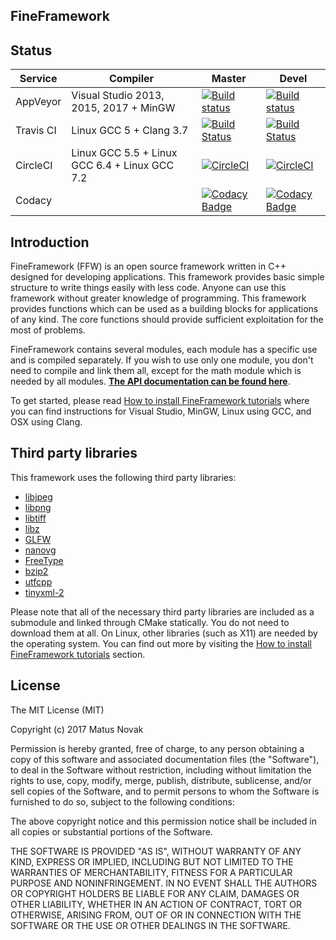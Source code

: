 FineFramework
-------------

## Status

| Service | Compiler | Master | Devel |
| ------- | -------- | ------ | ----- |
| AppVeyor | Visual Studio 2013, 2015, 2017 + MinGW | [![Build status](https://ci.appveyor.com/api/projects/status/skag9h1m8pthm4bp/branch/master?svg=true)](https://ci.appveyor.com/project/matusnovak/fineframework/branch/master) | [![Build status](https://ci.appveyor.com/api/projects/status/skag9h1m8pthm4bp/branch/devel?svg=true)](https://ci.appveyor.com/project/matusnovak/fineframework/branch/devel) |
| Travis CI | Linux GCC 5 + Clang 3.7 | [![Build Status](https://travis-ci.org/matusnovak/fineframework.svg?branch=master)](https://travis-ci.org/matusnovak/fineframework) | [![Build Status](https://travis-ci.org/matusnovak/fineframework.svg?branch=devel)](https://travis-ci.org/matusnovak/fineframework) |
| CircleCI | Linux GCC 5.5 + Linux GCC 6.4 + Linux GCC 7.2 | [![CircleCI](https://circleci.com/gh/matusnovak/fineframework/tree/master.svg?style=svg)](https://circleci.com/gh/matusnovak/fineframework/tree/master) | [![CircleCI](https://circleci.com/gh/matusnovak/fineframework/tree/devel.svg?style=svg)](https://circleci.com/gh/matusnovak/fineframework/tree/devel) |
| Codacy | | [![Codacy Badge](https://api.codacy.com/project/badge/Grade/5f3cdd8363c64a9ab7fb3904cb56cf00)](https://www.codacy.com/app/matus.novak/fineframework?utm_source=github.com&amp;utm_medium=referral&amp;utm_content=matusnovak/fineframework&amp;utm_campaign=Badge_Grade) | [![Codacy Badge](https://api.codacy.com/project/badge/Grade/5f3cdd8363c64a9ab7fb3904cb56cf00)](https://www.codacy.com/app/matus.novak/fineframework?utm_source=github.com&amp;utm_medium=referral&amp;utm_content=matusnovak/fineframework&amp;utm_campaign=Badge_Grade) |

## Introduction

FineFramework (FFW) is an open source framework written in C++ designed for developing applications. This framework provides basic simple structure to write things easily with less code. Anyone can use this framework without greater knowledge of programming. This framework provides functions which can be used as a building blocks for applications of any kind. The core functions should provide sufficient exploitation for the most of problems.

FineFramework contains several modules, each module has a specific use and is compiled separately. If you wish to use only one module, you don't need to compile and link them all, except for the math module which is needed by all modules. **[The API documentation can be found here](/doxygen/modules.md)**.

To get started, please read [How to install FineFramework tutorials](/installation/installation.md) where you can find instructions for Visual Studio, MinGW, Linux using GCC, and OSX using Clang.

## Third party libraries

This framework uses the following third party libraries:

* [libjpeg](http://www.ijg.org/)
* [libpng](http://www.libpng.org/pub/png/libpng.html)
* [libtiff](http://www.libtiff.org/)
* [libz](http://www.zlib.net/)
* [GLFW](http://www.glfw.org/)
* [nanovg](https://github.com/memononen/nanovg)
* [FreeType](https://www.freetype.org/)
* [bzip2](https://github.com/enthought/bzip2-1.0.6)
* [utfcpp](https://github.com/nemtrif/utfcpp)
* [tinyxml-2](https://github.com/leethomason/tinyxml2)

Please note that all of the necessary third party libraries are included as a submodule and linked through CMake statically. You do not need to download them at all. On Linux, other libraries (such as X11) are needed by the operating system. You can find out more by visiting the [How to install FineFramework tutorials](/installation/installation.md) section.

## License

The MIT License (MIT)

Copyright (c) 2017 Matus Novak

Permission is hereby granted, free of charge, to any person obtaining a copy
of this software and associated documentation files (the "Software"), to deal
in the Software without restriction, including without limitation the rights
to use, copy, modify, merge, publish, distribute, sublicense, and/or sell
copies of the Software, and to permit persons to whom the Software is
furnished to do so, subject to the following conditions:

The above copyright notice and this permission notice shall be included in all
copies or substantial portions of the Software.

THE SOFTWARE IS PROVIDED "AS IS", WITHOUT WARRANTY OF ANY KIND, EXPRESS OR
IMPLIED, INCLUDING BUT NOT LIMITED TO THE WARRANTIES OF MERCHANTABILITY,
FITNESS FOR A PARTICULAR PURPOSE AND NONINFRINGEMENT. IN NO EVENT SHALL THE
AUTHORS OR COPYRIGHT HOLDERS BE LIABLE FOR ANY CLAIM, DAMAGES OR OTHER
LIABILITY, WHETHER IN AN ACTION OF CONTRACT, TORT OR OTHERWISE, ARISING FROM,
OUT OF OR IN CONNECTION WITH THE SOFTWARE OR THE USE OR OTHER DEALINGS IN THE
SOFTWARE.
